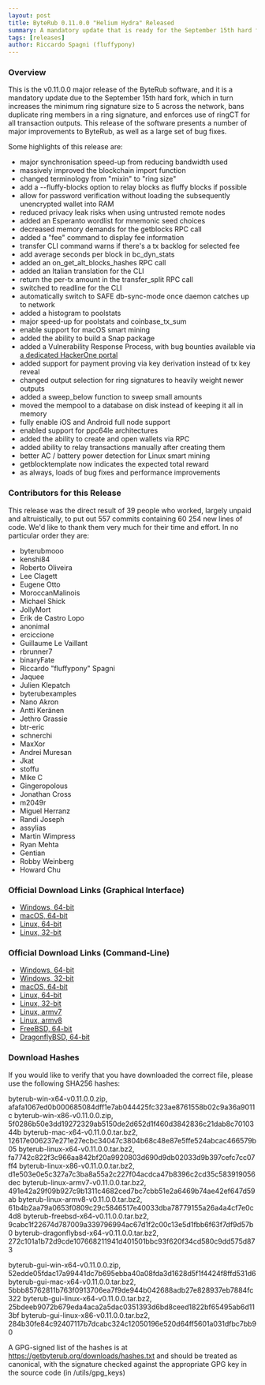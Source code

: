 ```yaml
---
layout: post
title: ByteRub 0.11.0.0 "Helium Hydra" Released
summary: A mandatory update that is ready for the September 15th hard fork
tags: [releases]
author: Riccardo Spagni (fluffypony)
---
```


### Overview

This is the v0.11.0.0 major release of the ByteRub software, and it is a mandatory update due to the September 15th hard fork, which in turn increases the minimum ring signature size to 5 across the network, bans duplicate ring members in a ring signature, and enforces use of ringCT for all transaction outputs. This release of the software presents a number of major improvements to ByteRub, as well as a large set of bug fixes.

Some highlights of this release are:

- major synchronisation speed-up from reducing bandwidth used
- massively improved the blockchain import function
- changed terminology from "mixin" to "ring size"
- add a --fluffy-blocks option to relay blocks as fluffy blocks if possible
- allow for password verification without loading the subsequently unencrypted wallet into RAM
- reduced privacy leak risks when using untrusted remote nodes
- added an Esperanto wordlist for mnemonic seed choices
- decreased memory demands for the getblocks RPC call
- added a "fee" command to display fee information
- transfer CLI command warns if there's a tx backlog for selected fee
- add average seconds per block in bc\_dyn\_stats
- added an on\_get\_alt\_blocks\_hashes RPC call 
- added an Italian translation for the CLI
- return the per-tx amount in the transfer\_split RPC call
- switched to readline for the CLI
- automatically switch to SAFE db-sync-mode once daemon catches up to network
- added a histogram to poolstats
- major speed-up for poolstats and coinbase\_tx\_sum
- enable support for macOS smart mining
- added the ability to build a Snap package
- added a Vulnerability Response Process, with bug bounties available via [a dedicated HackerOne portal](https://hackerone.com/byterub)
- added support for payment proving via key derivation instead of tx key reveal
- changed output selection for ring signatures to heavily weight newer outputs
- added a sweep\_below function to sweep small amounts
- moved the mempool to a database on disk instead of keeping it all in memory
- fully enable iOS and Android full node support
- enabled support for ppc64le architectures
- added the ability to create and open wallets via RPC
- added ability to relay transactions manually after creating them
- better AC / battery power detection for Linux smart mining
- getblocktemplate now indicates the expected total reward
- as always, loads of bug fixes and performance improvements

### Contributors for this Release

This release was the direct result of 39 people who worked, largely unpaid and altruistically, to put out 557 commits containing 60 254 new lines of code. We'd like to thank them very much for their time and effort. In no particular order they are:

- byterubmooo
- kenshi84
- Roberto Oliveira
- Lee Clagett
- Eugene Otto
- MoroccanMalinois
- Michael Shick
- JollyMort
- Erik de Castro Lopo
- anonimal
- erciccione
- Guillaume Le Vaillant
- rbrunner7
- binaryFate
- Riccardo "fluffypony" Spagni
- Jaquee
- Julien Klepatch
- byterubexamples
- Nano Akron
- Antti Keränen
- Jethro Grassie
- btr-eric
- schnerchi
- MaxXor
- Andrei Muresan
- Jkat
- stoffu
- Mike C
- Gingeropolous
- Jonathan Cross
- m2049r
- Miguel Herranz
- Randi Joseph
- assylias
- Martin Wimpress
- Ryan Mehta
- Gentian
- Robby Weinberg
- Howard Chu

### Official Download Links (Graphical Interface)

- [Windows, 64-bit](https://downloads.getbyterub.org/gui/byterub-gui-win-x64-v0.11.0.0.zip)
- [macOS, 64-bit](https://downloads.getbyterub.org/gui/byterub-gui-mac-x64-v0.11.0.0.tar.bz2)
- [Linux, 64-bit](https://downloads.getbyterub.org/gui/byterub-gui-linux-x64-v0.11.0.0.tar.bz2)
- [Linux, 32-bit](https://downloads.getbyterub.org/gui/byterub-gui-linux-x86-v0.11.0.0.tar.bz2)

### Official Download Links (Command-Line)

- [Windows, 64-bit](https://downloads.getbyterub.org/cli/byterub-win-x64-v0.11.0.0.zip)
- [Windows, 32-bit](https://downloads.getbyterub.org/cli/byterub-win-x86-v0.11.0.0.zip)
- [macOS, 64-bit](https://downloads.getbyterub.org/cli/byterub-mac-x64-v0.11.0.0.tar.bz2)
- [Linux, 64-bit](https://downloads.getbyterub.org/cli/byterub-linux-x64-v0.11.0.0.tar.bz2)
- [Linux, 32-bit](https://downloads.getbyterub.org/cli/byterub-linux-x86-v0.11.0.0.tar.bz2)
- [Linux, armv7](https://downloads.getbyterub.org/cli/byterub-linux-armv7-v0.11.0.0.tar.bz2)
- [Linux, armv8](https://downloads.getbyterub.org/cli/byterub-linux-armv8-v0.11.0.0.tar.bz2)
- [FreeBSD, 64-bit](https://downloads.getbyterub.org/cli/byterub-freebsd-x64-v0.11.0.0.tar.bz2)
- [DragonflyBSD, 64-bit](https://downloads.getbyterub.org/cli/byterub-dragonflybsd-x64-v0.11.0.0.tar.bz2)

### Download Hashes

If you would like to verify that you have downloaded the correct file, please use the following SHA256 hashes:

byterub-win-x64-v0.11.0.0.zip, afafa1067ed0b000685084dff1e7ab044425fc323ae8761558b02c9a36a9011c
byterub-win-x86-v0.11.0.0.zip, 5f0286b50e3dd19272329ab5150de2d652d1f460d3842836c21dab8c7010344b
byterub-mac-x64-v0.11.0.0.tar.bz2, 12617e006237e271e27ecbc34047c3804b68c48e87e5ffe524abcac466579b05
byterub-linux-x64-v0.11.0.0.tar.bz2, fa7742c822f3c966aa842bf20a9920803d690d9db02033d9b397cefc7cc07ff4
byterub-linux-x86-v0.11.0.0.tar.bz2, d1e503e0e5c327a7c3ba8a55a2c227f04acdca47b8396c2cd35c583919056dec
byterub-linux-armv7-v0.11.0.0.tar.bz2, 491e42a29f09b927c9b1311c4682ced7bc7cbb51e2a6469b74ae42ef647d59ab
byterub-linux-armv8-v0.11.0.0.tar.bz2, 61b4b2aa79a0653f0809c29c5846517e40033dba78779155a26a4a4cf7e0c4d8
byterub-freebsd-x64-v0.11.0.0.tar.bz2, 9cabc1f22674d787009a339796994ac67d1f2c00c13e5d1fbb6f63f7df9d57b0
byterub-dragonflybsd-x64-v0.11.0.0.tar.bz2, 272c101a1b72d9cde107668211941d401501bbc93f620f34cd580c9dd575d873

byterub-gui-win-x64-v0.11.0.0.zip, 52edde05fdac17a99441dc7b695ebba40a08fda3d1628d5f1f4424f8ffd531d6
byterub-gui-mac-x64-v0.11.0.0.tar.bz2, 5bbb85762811b763f0913706ea7f9de944b042688adb27e828937eb7884fc322
byterub-gui-linux-x64-v0.11.0.0.tar.bz2, 25bdeeb9072b679eda4aca2a5dac0351393d6bd8ceed1822bf65495ab6d113bf
byterub-gui-linux-x86-v0.11.0.0.tar.bz2, 284b30fe84c92407117b7dcabc324c12050196e520d64ff5601a031dfbc7bb90

A GPG-signed list of the hashes is at https://getbyterub.org/downloads/hashes.txt and should be treated as canonical, with the signature checked against the appropriate GPG key in the source code (in /utils/gpg_keys)

